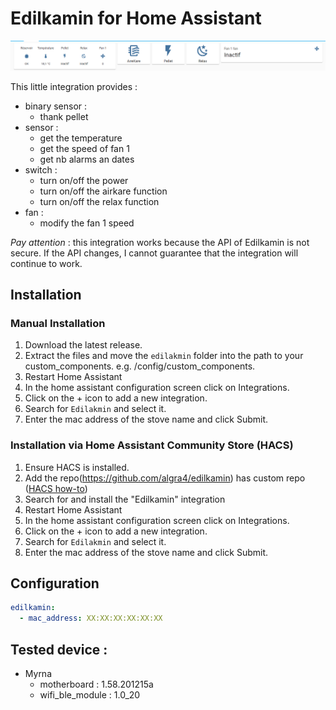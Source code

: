# Edilkamin for Home Assistant

![example_integration](edilkamin.png)

This little integration provides :

- binary sensor :
  - thank pellet
- sensor :
  - get the temperature
  - get the speed of fan 1
  - get nb alarms an dates
- switch :
  - turn on/off the power  
  - turn on/off the airkare function
  - turn on/off the relax function
- fan :
  - modify the fan 1 speed   

_Pay attention_ : this integration works because the API of Edilkamin is not secure. If the API changes, I cannot guarantee that the integration will continue to work.

## Installation

### Manual Installation
1. Download the latest release.
1. Extract the files and move the `edilakmin` folder into the path to your custom_components. e.g. /config/custom_components.
2. Restart Home Assistant
3. In the home assistant configuration screen click on Integrations.
4. Click on the + icon to add a new integration.
5. Search for `Edilakmin` and select it.
6. Enter the mac address of the stove name and click Submit.

### Installation via Home Assistant Community Store (HACS)
1. Ensure HACS is installed.
1. Add the repo(https://github.com/algra4/edilkamin) has custom repo ([HACS how-to](https://hacs.xyz/docs/faq/custom_repositories))
1. Search for and install the "Edilkamin" integration
2. Restart Home Assistant
3. In the home assistant configuration screen click on Integrations.
4. Click on the + icon to add a new integration.
5. Search for `Edilakmin` and select it.
6. Enter the mac address of the stove name and click Submit.


## Configuration 

```yaml
edilkamin:
  - mac_address: XX:XX:XX:XX:XX:XX
```

## Tested device :

- Myrna 
  - motherboard : 1.58.201215a
  - wifi_ble_module : 1.0_20
